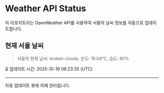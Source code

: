 
# Weather API Status

이 리포지토리는 OpenWeather API를 사용하여 서울의 날씨 정보를 자동으로 업데이트합니다.

## 현재 서울 날씨
> 서울의 현재 날씨: broken clouds, 온도: 19.04°C, 습도: 60%

⏳ 업데이트 시간: 2025-10-19 06:23:35 (UTC)

---
자동 업데이트 봇에 의해 관리됩니다.
